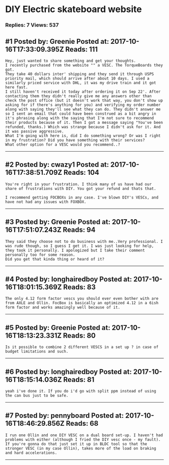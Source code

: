 # DIY Electric skateboard website

### Replies: 7 Views: 537

## \#1 Posted by: Greenie Posted at: 2017-10-16T17:33:09.395Z Reads: 111

```
Hey, just wanted to share something and get your thoughts. 
I recently purchased from the website "" a VESC. The TorqueBoards they got. 
They take 40 dollars inter' shipping and they send it through USPS priority mail, which should arrive after about 10 days. I used a similarly priced service with DHL, it was my drive train and it got here fast.
I still haven't received it today after ordering it on Sep 22'. After contacting them they didn't really give me any answers other than check the post office (but it doesn't work that way, you don't show up asking for if there's anything for you) and verifying my order number along with saying they'll see what they can do. They didn't answer me so I sent an email that could have been construed as a bit angry in it's phrasing along with the saying that I'm not sure to recommend their products because of it. Then I got a message saying "You've been refunded, thanks.) Which was strange because I didn't ask for it. And it was passive aggressive. 
What I'm going with here is, did I do something wrong? Or was I right in my frustration? Did you have something with their services? 
What other option for a VESC would you recommend..?
```

---
## \#2 Posted by: cwazy1 Posted at: 2017-10-16T17:38:51.709Z Reads: 104

```
You're right in your frustration. I think many of us have had our share of frustrations with DIY. You got your refund and thats that. 

I recommend getting FOCBOXs in any case. I've blown DIY's VESCs, and have not had any issues with FOXBOX.
```

---
## \#3 Posted by: Greenie Posted at: 2017-10-16T17:51:07.243Z Reads: 94

```
They said they choose not to do business with me..Very professional. I was rude though, so I guess I get it. I was just looking for help, they took it personally. I apologized but I take their comment personally too for some reason. 
Did you get that kinda thing or heard of it?
```

---
## \#4 Posted by: longhairedboy Posted at: 2017-10-16T18:01:15.369Z Reads: 83

```
The only 4.12 form factor vescs you should ever even bother with are from AXLE and Ollin. FocBox is basically an optimized 4.12 in a 6ish form factor and works amazingly well because of it.
```

---
## \#5 Posted by: Greenie Posted at: 2017-10-16T18:13:23.331Z Reads: 80

```
Is it possible to combine 2 different VESCS in a set up ? in case of budget limitations and such.
```

---
## \#6 Posted by: longhairedboy Posted at: 2017-10-16T18:15:14.036Z Reads: 81

```
yeah i've done it. If you do i'd go with split ppm instead of using the can bus just to be safe.
```

---
## \#7 Posted by: pennyboard Posted at: 2017-10-16T18:46:29.856Z Reads: 68

```
I run one Ollin and one DIY VESC on a dual board set-up. I haven't had problems with either (although I fried the DIY vesc once - my fault).   
If you're gonna do that just set it up in BLDC tool so that the stronger VESC (in my case Ollin), takes more of the load on braking and hard accelerations.
```

---
